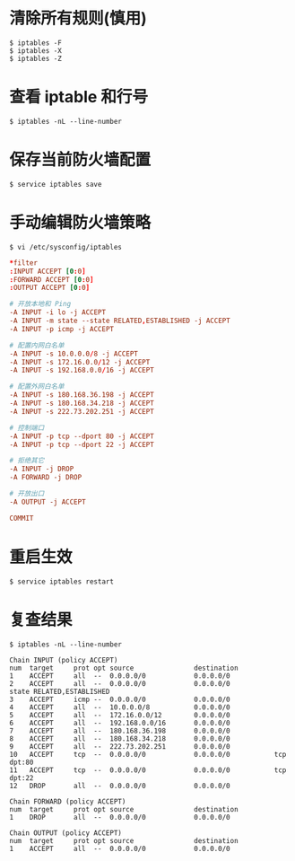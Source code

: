 # 清除所有规则(慎用)

    $ iptables -F
    $ iptables -X
    $ iptables -Z

# 查看 iptable 和行号

    $ iptables -nL --line-number

# 保存当前防火墙配置

    $ service iptables save

# 手动编辑防火墙策略

    $ vi /etc/sysconfig/iptables

``` conf
*filter
:INPUT ACCEPT [0:0]
:FORWARD ACCEPT [0:0]
:OUTPUT ACCEPT [0:0]

# 开放本地和 Ping
-A INPUT -i lo -j ACCEPT
-A INPUT -m state --state RELATED,ESTABLISHED -j ACCEPT
-A INPUT -p icmp -j ACCEPT

# 配置内网白名单
-A INPUT -s 10.0.0.0/8 -j ACCEPT
-A INPUT -s 172.16.0.0/12 -j ACCEPT
-A INPUT -s 192.168.0.0/16 -j ACCEPT

# 配置外网白名单
-A INPUT -s 180.168.36.198 -j ACCEPT
-A INPUT -s 180.168.34.218 -j ACCEPT
-A INPUT -s 222.73.202.251 -j ACCEPT

# 控制端口
-A INPUT -p tcp --dport 80 -j ACCEPT
-A INPUT -p tcp --dport 22 -j ACCEPT

# 拒绝其它
-A INPUT -j DROP
-A FORWARD -j DROP

# 开放出口
-A OUTPUT -j ACCEPT

COMMIT
```

# 重启生效

    $ service iptables restart

# 复查结果

    $ iptables -nL --line-number

    Chain INPUT (policy ACCEPT)
    num  target     prot opt source               destination
    1    ACCEPT     all  --  0.0.0.0/0            0.0.0.0/0
    2    ACCEPT     all  --  0.0.0.0/0            0.0.0.0/0           state RELATED,ESTABLISHED
    3    ACCEPT     icmp --  0.0.0.0/0            0.0.0.0/0
    4    ACCEPT     all  --  10.0.0.0/8           0.0.0.0/0
    5    ACCEPT     all  --  172.16.0.0/12        0.0.0.0/0
    6    ACCEPT     all  --  192.168.0.0/16       0.0.0.0/0
    7    ACCEPT     all  --  180.168.36.198       0.0.0.0/0
    8    ACCEPT     all  --  180.168.34.218       0.0.0.0/0
    9    ACCEPT     all  --  222.73.202.251       0.0.0.0/0
    10   ACCEPT     tcp  --  0.0.0.0/0            0.0.0.0/0           tcp dpt:80
    11   ACCEPT     tcp  --  0.0.0.0/0            0.0.0.0/0           tcp dpt:22
    12   DROP       all  --  0.0.0.0/0            0.0.0.0/0

    Chain FORWARD (policy ACCEPT)
    num  target     prot opt source               destination
    1    DROP       all  --  0.0.0.0/0            0.0.0.0/0

    Chain OUTPUT (policy ACCEPT)
    num  target     prot opt source               destination
    1    ACCEPT     all  --  0.0.0.0/0            0.0.0.0/0
